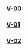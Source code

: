 ### [V-00]
### [V-01]
### [V-02]

[V-00]: <https://3-4rm.github.io/develexe.com-prototype/v-00/index.html>
[V-01]: <https://3-4rm.github.io/develexe.com-prototype/v-01/index.html>
[V-02]: <https://3-4rm.github.io/develexe.com-prototype/v-01/index.html>
